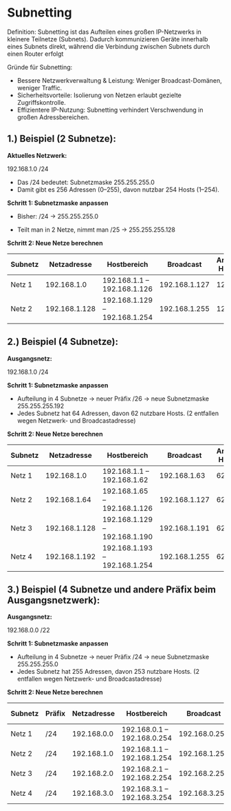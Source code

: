 # Subnetting

Definition: Subnetting ist das Aufteilen eines großen IP-Netzwerks in kleinere Teilnetze (Subnets). Dadurch kommunizieren Geräte innerhalb eines Subnets direkt, während die Verbindung zwischen Subnets durch einen Router erfolgt

Gründe für Subnetting:
- Bessere Netzwerkverwaltung & Leistung: Weniger Broadcast-Domänen, weniger Traffic.
- Sicherheitsvorteile: Isolierung von Netzen erlaubt gezielte Zugriffskontrolle.
- Effizientere IP-Nutzung: Subnetting verhindert Verschwendung in großen Adressbereichen.

## 1.) Beispiel (2 Subnetze):

**Aktuelles Netzwerk:**

192.168.1.0 /24

- Das /24 bedeutet: Subnetzmaske 255.255.255.0
- Damit gibt es 256 Adressen (0–255), davon nutzbar 254 Hosts (1–254).



**Schritt 1: Subnetzmaske anpassen**

- Bisher: /24 → 255.255.255.0

- Teilt man in 2 Netze, nimmt man /25 → 255.255.255.128

**Schritt 2: Neue Netze berechnen**

| Subnetz | Netzadresse   | Hostbereich                   | Broadcast     | Anzahl Hosts |
| ------- | ------------- | ----------------------------- | ------------- | ------------ |
| Netz 1  | 192.168.1.0   | 192.168.1.1 – 192.168.1.126   | 192.168.1.127 | 126          |
| Netz 2  | 192.168.1.128 | 192.168.1.129 – 192.168.1.254 | 192.168.1.255 | 126          |

## 2.) Beispiel (4 Subnetze):

**Ausgangsnetz:**

192.168.1.0 /24

**Schritt 1: Subnetzmaske anpassen**

- Aufteilung in 4 Subnetze → neuer Präfix /26 → neue Subnetzmaske 255.255.255.192
- Jedes Subnetz hat 64 Adressen, davon 62 nutzbare Hosts. (2 entfallen wegen Netzwerk- und Broadcastadresse)

**Schritt 2: Neue Netze berechnen**

  | Subnetz | Netzadresse   | Hostbereich                   | Broadcast     | Anzahl Hosts |
| ------- | ------------- | ----------------------------- | ------------- | ------------ |
| Netz 1  | 192.168.1.0   | 192.168.1.1 – 192.168.1.62    | 192.168.1.63  | 62           |
| Netz 2  | 192.168.1.64  | 192.168.1.65 – 192.168.1.126  | 192.168.1.127 | 62           |
| Netz 3  | 192.168.1.128 | 192.168.1.129 – 192.168.1.190 | 192.168.1.191 | 62           |
| Netz 4  | 192.168.1.192 | 192.168.1.193 – 192.168.1.254 | 192.168.1.255 | 62           |

## 3.) Beispiel (4 Subnetze und andere Präfix beim Ausgangsnetzwerk):

**Ausgangsnetz:**

192.168.0.0 /22

**Schritt 1: Subnetzmaske anpassen**

- Aufteilung in 4 Subnetze → neuer Präfix /24 → neue Subnetzmaske 255.255.255.0
- Jedes Subnetz hat 255 Adressen, davon 253 nutzbare Hosts. (2 entfallen wegen Netzwerk- und Broadcastadresse)

**Schritt 2: Neue Netze berechnen**

| Subnetz | Präfix | Netzadresse | Hostbereich                 | Broadcast     | Nutzbare Hosts |
| ------- | ------ | ----------- | --------------------------- | ------------- | -------------- |
| Netz 1  | /24    | 192.168.0.0 | 192.168.0.1 – 192.168.0.254 | 192.168.0.255 | 253            |
| Netz 2  | /24    | 192.168.1.0 | 192.168.1.1 – 192.168.1.254 | 192.168.1.255 | 253            |
| Netz 3  | /24    | 192.168.2.0 | 192.168.2.1 – 192.168.2.254 | 192.168.2.255 | 253            |
| Netz 4  | /24    | 192.168.3.0 | 192.168.3.1 – 192.168.3.254 | 192.168.3.255 | 253            |
